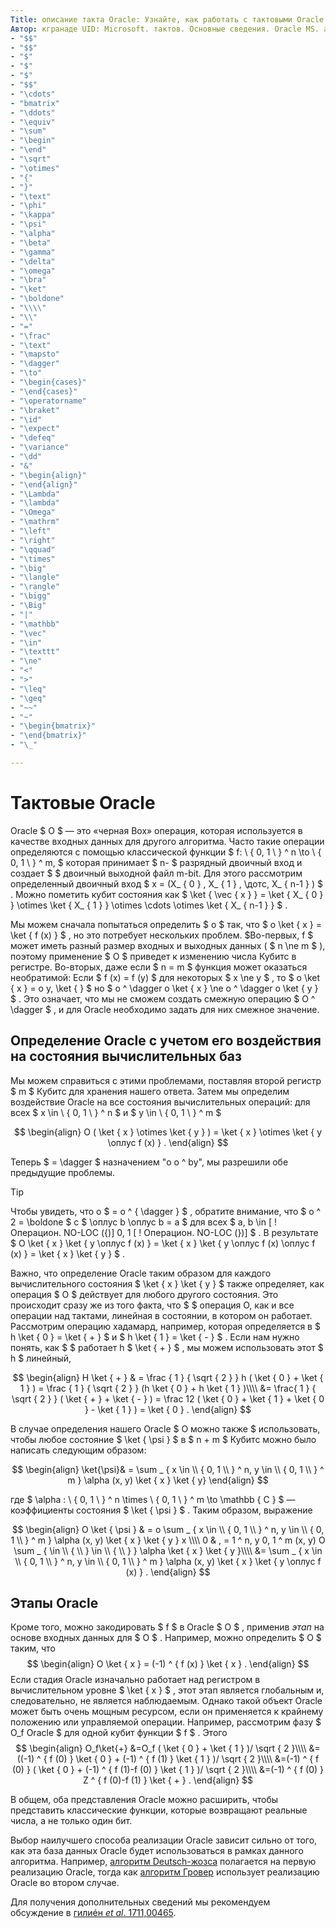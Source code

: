 ```yaml
---
Title: описание такта Oracle: Узнайте, как работать с тактовыми Oracle и определять тактовые генераторы, черные блочные операции, используемые в качестве входных данных для другого алгоритма.
Автор: кгранаде UID: Microsoft. тактов. Основные сведения. Oracle MS. author: Christopher.Granade@microsoft.com MS. Дата: 07/11/2018 MS. раздел: статья No-Loc:
- "$$"
- "$$"
- "$"
- "$"
- "$"
- "$$"
- "\cdots"
- "bmatrix"
- "\ddots"
- "\equiv"
- "\sum"
- "\begin"
- "\end"
- "\sqrt"
- "\otimes"
- "{"
- "}"
- "\text"
- "\phi"
- "\kappa"
- "\psi"
- "\alpha"
- "\beta"
- "\gamma"
- "\delta"
- "\omega"
- "\bra"
- "\ket"
- "\boldone"
- "\\\\"
- "\\"
- "="
- "\frac"
- "\text"
- "\mapsto"
- "\dagger"
- "\to"
- "\begin{cases}"
- "\end{cases}"
- "\operatorname"
- "\braket"
- "\id"
- "\expect"
- "\defeq"
- "\variance"
- "\dd"
- "&"
- "\begin{align}"
- "\end{align}"
- "\Lambda"
- "\lambda"
- "\Omega"
- "\mathrm"
- "\left"
- "\right"
- "\qquad"
- "\times"
- "\big"
- "\langle"
- "\rangle"
- "\bigg"
- "\Big"
- "|"
- "\mathbb"
- "\vec"
- "\in"
- "\texttt"
- "\ne"
- "<"
- ">"
- "\leq"
- "\geq"
- "~~"
- "~"
- "\begin{bmatrix}"
- "\end{bmatrix}"
- "\_"

---
```

# <a name="quantum-oracles"></a>Тактовые Oracle

Oracle $ O $ — это «черная Box» операция, которая используется в качестве входных данных для другого алгоритма.
Часто такие операции определяются с помощью классической функции $ f: \\ { 0, 1 \\ } ^ n \to \\ { 0, 1 \\ } ^ m, $ которая принимает $ n- $ разрядный двоичный вход и создает $ $ двоичный выходной файл m-bit.
Для этого рассмотрим определенный двоичный вход $ x = (X_ { 0 } , X_ { 1 } , \дотс, X_ { n-1 } ) $ .
Можно пометить кубит состояния как $ \ket { \vec { x } } = \ket { X_ { 0 } } \otimes \ket { X_ { 1 } } \otimes \cdots \otimes \ket { X_ { n-1 } } $ .

Мы можем сначала попытаться определить $ o $ так, что $ o \ket { x } = \ket { f (x) } $ , но это потребует нескольких проблем.
$Во-первых, f $ может иметь разный размер входных и выходных данных ( $ n \ne m $ ), поэтому применение $ O $ приведет к изменению числа Кубитс в регистре.
Во-вторых, даже если $ n = m $ функция может оказаться необратимой: Если $ f (x) = f (y) $ для некоторых $ x \ne y $ , то $ o \ket { x } = o y, \ket { } $ но $ o ^ \dagger o \ket { x } \ne o ^ \dagger o \ket { y } $ .
Это означает, что мы не сможем создать смежную операцию $ O ^ \dagger $ , и для Oracle необходимо задать для них смежное значение.

## <a name="defining-an-oracle-by-its-effect-on-computational-basis-states"></a>Определение Oracle с учетом его воздействия на состояния вычислительных баз
Мы можем справиться с этими проблемами, поставляя второй регистр $ m $ Кубитс для хранения нашего ответа.
Затем мы определим воздействие Oracle на все состояния вычислительных операций: для всех $ x \in \\ { 0, 1 \\ } ^ n $ и $ y \in \\ { 0, 1 \\ } ^ m $

$$
\begin{align}
    O ( \ket { x } \otimes \ket { y } ) = \ket { x } \otimes \ket { y \оплус f (x) } .
\end{align}
$$

Теперь $ = \dagger $ назначением "o o ^ by", мы разрешили обе предыдущие проблемы.

> [!TIP]
>Чтобы увидеть, что o $ = o ^ { \dagger } $ , обратите внимание, что $ o ^ 2 = \boldone $ с $ \оплус b \оплус b = a $ для всех $ a, b \in \[ ! Операцион. NO-LOC ({)] 0, 1 \[ ! Операцион. NO-LOC (})] $ .
>В результате $ O \ket { x } \ket { y \оплус f (x) } = \ket { x } \ket { y \оплус f (x) \оплус f (x) } = \ket { x } \ket { y } $ .

Важно, что определение Oracle таким образом для каждого вычислительного состояния $ \ket { x } \ket { y } $ также определяет, как операция $ O $ действует для любого другого состояния.
Это происходит сразу же из того факта, что $ $ операция O, как и все операции над тактами, линейная в состоянии, в котором он работает.
Рассмотрим операцию хадамард, например, которая определяется в $ h \ket { 0 } = \ket { + } $ и $ h \ket { 1 } = \ket { - } $ .
Если нам нужно понять, как $ $ работает h $ \ket { + } $ , мы можем использовать этот $ h $ линейный,

$$
\begin{align}
H \ket { + } & = \frac { 1 } { \sqrt { 2 } } h ( \ket { 0 }  +  \ket { 1 } ) = \frac { 1 } { \sqrt { 2 } } (h \ket { 0 } + h \ket { 1 } )\\\\
           &= \frac{ 1 } { \sqrt { 2 } } ( \ket { + }  +  \ket { - } ) = \frac 12 ( \ket { 0 }  +  \ket { 1 }  +  \ket { 0 }  -  \ket { 1 } ) = \ket { 0 } .
\end{align}
$$

В случае определения нашего Oracle $ O можно также $ использовать, чтобы любое состояние $ \ket { \psi } $ в $ n + m $ Кубитс можно было написать следующим образом:

$$
\begin{align}
\ket{\psi}& = \sum _ { x \in \\ { 0, 1 \\ } ^ n, y \in \\ { 0, 1 \\ } ^ m } \alpha (x, y) \ket { x } \ket { y}
\end{align}
$$

где $ \alpha : \\ { 0, 1 \\ } ^ n \times \\ { 0, 1 \\ } ^ m \to \mathbb { C } $ — коэффициенты состояния $ \ket { \psi } $ . Таким образом, выражение

$$
\begin{align}
O \ket { \psi } & = o \sum _ { x \in \\ { 0, 1 \\ } ^ n, y \in \\ { 0, 1 \\ } ^ m } \alpha (x, y) \ket { x } \ket { y } x \\\\ 0 & , = 1 ^ n, y 0, 1 ^ m (x, y) O \sum _ { \in \\ { \\ } \in \\ { \\ } } \alpha \ket { x } \ket { y }\\\\
             &= \sum _ { x \in \\ { 0, 1 \\ } ^ n, y \in \\ { 0, 1 \\ } ^ m } \alpha (x, y) \ket { x } \ket { y \оплус f (x) } .
\end{align}
$$

## <a name="phase-oracles"></a>Этапы Oracle
Кроме того, можно закодировать $ f $ в Oracle $ O $ , применив _этап_ на основе входных данных для $ O $ . Например, можно определить $ O $ таким, что$$
\begin{align}
    O \ket { x } = (-1) ^ { f (x) } \ket { x } .
\end{align}
$$
Если стадия Oracle изначально работает над регистром в вычислительном уровне $ \ket { x } $ , этот этап является глобальным и, следовательно, не является наблюдаемым.
Однако такой объект Oracle может быть очень мощным ресурсом, если он применяется к крайнему положению или управляемой операции.
Например, рассмотрим фазу $ O_f Oracle $ для одной кубит функции $ f $ .
Этого$$
\begin{align}
    O_f\ket{+}
        &=O_f ( \ket { 0 }  +  \ket { 1 } )/ \sqrt { 2 }\\\\
        &=((-1) ^ { f (0) } \ket { 0 } + (-1) ^ { f (1) } \ket { 1 } )/ \sqrt { 2 }\\\\
        &=(-1) ^ { f (0) } ( \ket { 0 } + (-1) ^ { f (1)-f (0) } \ket { 1 } )/ \sqrt { 2 }\\\\
        &=(-1) ^ { f (0) } Z ^ { f (0)-f (1) } \ket { + } .
\end{align}
$$

В общем, оба представления Oracle можно расширить, чтобы представить классические функции, которые возвращают реальные числа, а не только один бит.

Выбор наилучшего способа реализации Oracle зависит сильно от того, как эта база данных Oracle будет использоваться в рамках данного алгоритма.
Например, [алгоритм Deutsch-жозса](https://en.wikipedia.org/wiki/Deutsch%E2%80%93Jozsa_algorithm) полагается на первую реализацию Oracle, тогда как [алгоритм Гровер](https://en.wikipedia.org/wiki/Grover's_algorithm) использует реализацию Oracle во втором случае.


Для получения дополнительных сведений мы рекомендуем обсуждение в [гилиéн *et al*. 1711,00465](https://arxiv.org/abs/1711.00465).
